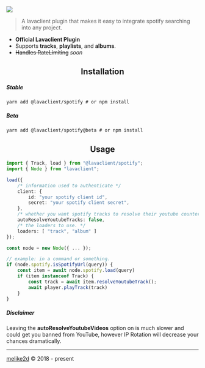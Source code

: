 <img src="https://i.imgur.com/LvsojLc.png" align="center">

> A lavaclient plugin that makes it easy to integrate spotify searching into any project.

- **Official Lavaclient Plugin**
- Supports **tracks**, **playlists**, and **albums**.
- ~~Handles RateLimiting~~ _soon_

<h2 align="center">Installation</h2>

##### Stable

```shell
yarn add @lavaclient/spotify # or npm install
```

##### Beta

```shell
yarn add @lavaclient/spotify@beta # or npm install
```

<h2 align="center">Usage</h2>

```ts
import { Track, load } from "@lavaclient/spotify";
import { Node } from "lavaclient";

load({
    /* information used to authenticate */
    client: {
        id: "your spotify client id",
        secret: "your spotify client secret",
    },
    /* whether you want spotify tracks to resolve their youtube counterpart */
    autoResolveYoutubeTracks: false,
    /* the loaders to use. */
    loaders: [ "track", "album" ]
});

const node = new Node({ ... });

// example: in a command or something.
if (node.spotify.isSpotifyUrl(query)) {
    const item = await node.spotify.load(query)
    if (item instanceof Track) {
        const track = await item.resolveYoutubeTrack();
        await player.playTrack(track)
    }
}
```

##### Disclaimer

Leaving the **autoResolveYoutubeVideos** option on is much slower and could get you banned from YouTube, however IP Rotation will decrease your chances dramatically.


---

[melike2d](https://dimensional.fun) &copy; 2018 - present
